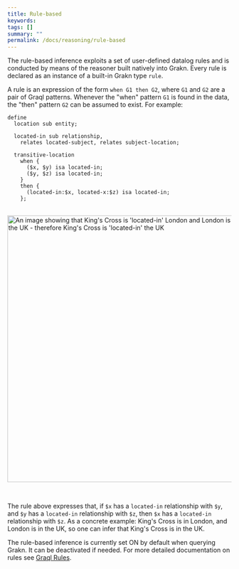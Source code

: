 ```yaml
---
title: Rule-based
keywords:
tags: []
summary: ""
permalink: /docs/reasoning/rule-based
---
```


The rule-based inference exploits a set of user-defined datalog rules and is conducted by means of the  reasoner built natively into Grakn. Every rule is declared as an instance of a built-in Grakn type `rule`.

A rule is an expression of the form `when G1 then G2`, where `G1` and `G2` are a pair of Graql patterns. Whenever the "when" pattern `G1` is found in the data, the "then" pattern `G2` can be assumed to exist. For example:

```graql
define
  location sub entity;

  located-in sub relationship,
    relates located-subject, relates subject-location;

  transitive-location
    when {
      ($x, $y) isa located-in;
      ($y, $z) isa located-in;
    }
    then {
      (located-in:$x, located-x:$z) isa located-in;
    };

```

<br /> <img src="/images/knowledge-model9.png" style="width: 600px;" alt="
An image showing that King's Cross is 'located-in' London and London is 'located-in' the UK - therefore King's Cross is
'located-in' the UK
"/> <br />

<br />

The rule above expresses that, if `$x` has a `located-in` relationship with `$y`, and `$y` has a `located-in` relationship with `$z`, then `$x` has a `located-in` relationship with `$z`. As a concrete example: King's Cross is in London, and London is in the UK, so one can infer that King's Cross is in the UK.

The rule-based inference is currently set ON by default when querying Grakn. It can be deactivated if needed. For more detailed documentation on rules see [Graql Rules](../building-schema/defining-rules).

